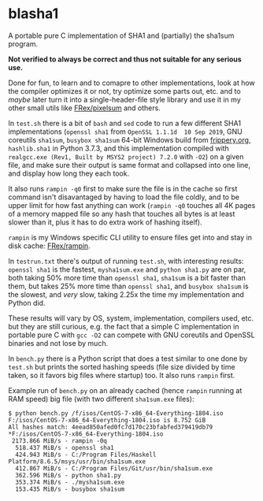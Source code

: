 # blasha1

A portable pure C implementation of SHA1 and (partially) the sha1sum program.

**Not verified to always be correct and thus not suitable for any serious use.**

Done for fun, to learn and to comapre to other implementations, look at how the
compiler optimizes it or not, try optimize some parts out, etc. and to *maybe*
later turn it into a single-header-file style library and use it in my other
small utils like [FRex/pixelsum](https://github.com/FRex/pixelsum) and others.

In `test.sh` there is a bit of `bash` and `sed` code to run a few different
SHA1 implementations (`openssl sha1` from `OpenSSL 1.1.1d  10 Sep 2019`, GNU
coreutils `sha1sum`, `busybox sha1sum` 64-bit Windows build from
[frippery.org](https://frippery.org), `hashlib.sha1` in Python 3.7.3, and this
implementation compiled with `realgcc.exe (Rev1, Built by MSYS2 project) 7.2.0`
with `-O2`) on a given file, and make sure their output is same format and
collapsed into one line, and display how long they each took.

It also runs `rampin -q0` first to make sure the file is in the cache so first
command isn't disavantaged by having to load the file coldly, and to be upper
limit for how fast anything can work (`rampin -q0` touches all 4K pages of a
memory mapped file so any hash that touches all bytes is at least slower than
it, plus it has to do extra work of hashing itself).

`rampin` is my Windows specific CLI utility to ensure files get into and stay
in disk cache: [FRex/rampin](https://github.com/FRex/rampin).

In `testrun.txt` there's output of running `test.sh`, with interesting results:
`openssl sha1` is the fastest, `mysha1sum.exe` and `python sha1.py` are on par,
both taking 50% more time than `openssl sha1`, `sha1sum` is a bit faster than
them, but takes 25% more time than `openssl sha1`, and `busybox sha1sum` is the
slowest, and *very* slow, taking 2.25x the time my implementation and Python did.

These results will vary by OS, system, implementation, compilers used, etc. but
they are still curious, e.g. the fact that a simple C implementation in portable
pure C with `gcc -O2` can compete with GNU coreutils and OpenSSL binaries and
not lose by much.

In `bench.py` there is a Python script that does a test similar to one done by
`test.sh` but prints the sorted hashing speeds (file size divided by time
taken, so it favors big files where startup) too. It also runs `rampin` first.

Example run of `bench.py` on an already cached (hence `rampin` running at RAM
speed) big file (with two different `sha1sum.exe` files):
```
$ python bench.py /f/isos/CentOS-7-x86_64-Everything-1804.iso
F:/isos/CentOS-7-x86_64-Everything-1804.iso is 8.752 GiB
All hashes match: 4eead850afed0fc7d170c23bfabfed379419db79 *F:/isos/CentOS-7-x86_64-Everything-1804.iso
 2173.866 MiB/s - rampin -0q
  518.437 MiB/s - openssl sha1
  424.943 MiB/s - C:/Program Files/Haskell Platform/8.6.5/msys/usr/bin/sha1sum.exe
  412.867 MiB/s - C:/Program Files/Git/usr/bin/sha1sum.exe
  362.596 MiB/s - python sha1.py
  353.374 MiB/s - ./mysha1sum.exe
  153.435 MiB/s - busybox sha1sum
```
